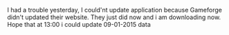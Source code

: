 I had a trouble yesterday, I could'nt update application because Gameforge didn't updated their website. They just did now and i am downloading now. Hope that at 13:00 i could update 09-01-2015 data

